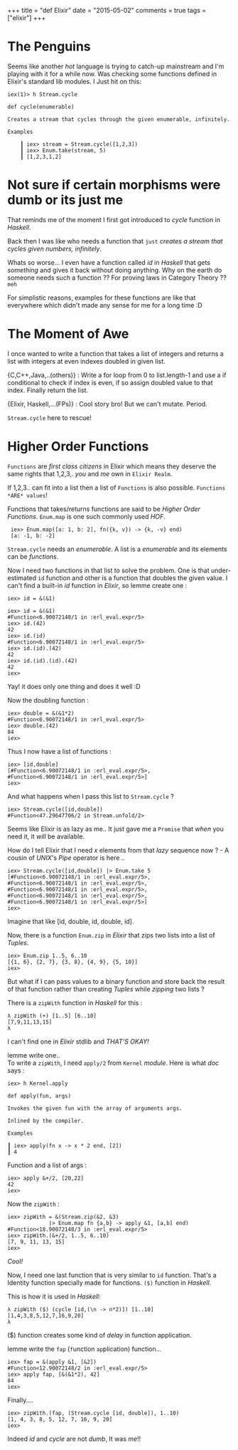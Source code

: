 +++
title = "def Elixir"
date = "2015-05-02"
comments = true
tags = ["elixir"]
+++

# The Penguins
Seems like another *hot* language is trying to catch-up mainstream and
I'm playing with it for a while now. Was checking some functions
defined in Elixir's standard lib modules. I Just hit on this:

```.elixir
iex(1)> h Stream.cycle

def cycle(enumerable)    

Creates a stream that cycles through the given enumerable, infinitely.  

Examples

    ┃ iex> stream = Stream.cycle([1,2,3])
    ┃ iex> Enum.take(stream, 5)
    ┃ [1,2,3,1,2]
```

# Not sure if certain morphisms were dumb or its just me
That reminds me of the moment I first got introduced to *cycle*
function in *Haskell*.

Back then I was like who needs a function that `just` *creates a
stream that cycles given numbers, infinitely*.

Whats so worse... I even have a function called *id* in *Haskell* that
gets *something* and gives it back without doing anything.  Why on the
earth do someone needs such a function ?? For proving laws in Category
Theory ?? `meh`

For simplistic reasons, examples for these functions are like that
everywhere which didn't made any sense for me for a long time :D

# The Moment of Awe
I once wanted to write a function that takes a list of integers and
returns a list with integers at even indexes doubled in given list.

{C,C++,Java,..(others)} : Write a for loop from 0 to list.length-1 and
use a if conditional to check if index is even, if so assign doubled
value to that index. Finally return the list.

{Elixir, Haskell,...(FPs)} : Cool story bro! But we can't
mutate. Period.

`Stream.cycle` here to rescue!

# Higher Order Functions

`Functions` are *first class citizens* in Elixir which means they
deserve the same rights that 1,2,3,. *you* and *me* own in `Elixir
Realm`.

If 1,2,3.. can fit into a list then a list of `Functions` is also
possible.  `Functions *ARE* values`!

Functions that takes/returns functions are said to be *Higher Order
Functions*. `Enum.map` is one such commonly used *HOF*.

```.elixir
 iex> Enum.map([a: 1, b: 2], fn({k, v}) -> {k, -v} end)
 [a: -1, b: -2]
```

`Stream.cycle` needs an *enumerable*. A list is a *enumerable* and
its elements can be *functions*.

Now I need two functions in that list to solve the problem. One is
that under-estimated `id` function and other is a function that
doubles the given value.  I can't find a built-in *id* function in
*Elixir*, so lemme create one :

```.elixir
iex> id = &(&1)

```

```.elixir
iex> id = &(&1)
#Function<6.90072148/1 in :erl_eval.expr/5>
iex> id.(42)
42
iex> id.(id)
#Function<6.90072148/1 in :erl_eval.expr/5>
iex> id.(id).(42)
42
iex> id.(id).(id).(42)
42
iex>
```

Yay! it does only one thing and does it well :D

Now the doubling function :

```.elixir
iex> double = &(&1*2)
#Function<6.90072148/1 in :erl_eval.expr/5>
iex> double.(42)
84
iex>
```

Thus I now have a list of functions :

```.elixir
iex> [id,double]
[#Function<6.90072148/1 in :erl_eval.expr/5>,
#Function<6.90072148/1 in :erl_eval.expr/5>]
iex>
```

And what happens when I pass this list to `Stream.cycle` ?

```.elixir
iex> Stream.cycle([id,double])                
#Function<47.29647706/2 in Stream.unfold/2>
```

Seems like Elixir is as lazy as me.. It just gave me a `Promise`
that *when* you need it, it *will* be available.

How do I tell Elixir that I need *x* elements from that *lazy*
sequence now ?  - A cousin of *UNIX*'s *Pipe* operator is here ..

```.elixir
iex> Stream.cycle([id,double]) |> Enum.take 5
[#Function<6.90072148/1 in :erl_eval.expr/5>,
#Function<6.90072148/1 in :erl_eval.expr/5>,
#Function<6.90072148/1 in :erl_eval.expr/5>,
#Function<6.90072148/1 in :erl_eval.expr/5>,
#Function<6.90072148/1 in :erl_eval.expr/5>]
iex>
```

Imagine that like [id, double, id, double, id].

Now, there is a function `Enum.zip` in *Elixir* that zips two lists
into a list of *Tuples*.

```.elixir
iex> Enum.zip 1..5, 6..10
[{1, 6}, {2, 7}, {3, 8}, {4, 9}, {5, 10}]
iex>
```

But what if I can pass values to a binary function and store back the
result of that function rather than creating *Tuples* while *zipping*
two lists ?

There is a `zipWith` function in *Haskell* for this :

```.haskell
λ zipWith (+) [1..5] [6..10]
[7,9,11,13,15]
λ
```

I can't find one in *Elixir* stdlib and *THAT'S OKAY!*

lemme write one..  
To write a `zipWith`, I need `apply/2` from
`Kernel` *module*.  Here is what *doc* says :

```.elixir
iex> h Kernel.apply

def apply(fun, args)

Invokes the given fun with the array of arguments args.

Inlined by the compiler.

Examples

┃ iex> apply(fn x -> x * 2 end, [2])
┃ 4

```

Function and a list of args :

```.elixir
iex> apply &+/2, [20,22]
42
iex>
```

Now the `zipWith` :

```.elixir
iex> zipWith = &(Stream.zip(&2, &3)
             |> Enum.map fn {a,b} -> apply &1, [a,b] end)
#Function<18.90072148/3 in :erl_eval.expr/5>
iex> zipWith.(&+/2, 1..5, 6..10)                                                
[7, 9, 11, 13, 15]
iex>   
```

*Cool!*

Now, I need one last function that is very similar to `id`
function. That's a Identity function specially made for
functions. `($)` function in *Haskell*.

This is how it is used in *Haskell*:

```.haskell
λ zipWith ($) (cycle [id,(\n -> n*2)]) [1..10]
[1,4,3,8,5,12,7,16,9,20]
λ
```

($) function creates some kind of *delay* in function application.

lemme write the `fap` (`f`unction `ap`plication) function...

```.elixir
iex> fap = &(apply &1, [&2])                                      
#Function<12.90072148/2 in :erl_eval.expr/5>
iex> apply fap, [&(&1*2), 42]
84
iex>
```

Finally....

```.elixir
iex> zipWith.(fap, (Stream.cycle [id, double]), 1..10)             
[1, 4, 3, 8, 5, 12, 7, 16, 9, 20]
iex>
```

Indeed *id* and *cycle* are not *dumb*, It was *me*!!
